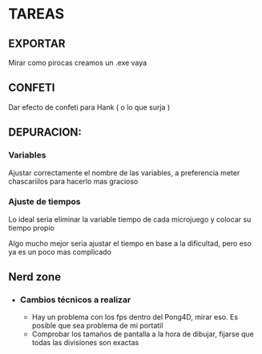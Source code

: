 # TAREAS
## EXPORTAR
Mirar como pirocas creamos un .exe vaya

## CONFETI
Dar efecto de confeti para Hank ( o lo que surja )


## DEPURACION:
### Variables
Ajustar correctamente el nombre de las variables, a preferencia meter chascariilos para hacerlo mas gracioso

### Ajuste de  tiempos
Lo ideal seria eliminar la variable tiempo de cada microjuego y colocar su tiempo propio

Algo mucho mejor seria ajustar el tiempo en base a la dificultad, pero eso ya es un poco mas complicado



## Nerd zone
- ### **Cambios técnicos a realizar**
    - Hay un problema con los fps dentro del Pong4D, mirar eso. Es posible que sea problema de mi portatil
    - Comprobar los tamaños de pantalla a la hora de dibujar, fijarse que todas las divisiones son exactas